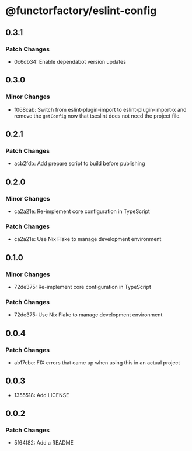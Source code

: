 # @functorfactory/eslint-config

## 0.3.1

### Patch Changes

- 0c6db34: Enable dependabot version updates

## 0.3.0

### Minor Changes

- f068cab: Switch from eslint-plugin-import to eslint-plugin-import-x and
  remove the `getConfig` now that tseslint does not need the project
  file.

## 0.2.1

### Patch Changes

- acb2fdb: Add prepare script to build before publishing

## 0.2.0

### Minor Changes

- ca2a21e: Re-implement core configuration in TypeScript

### Patch Changes

- ca2a21e: Use Nix Flake to manage development environment

## 0.1.0

### Minor Changes

- 72de375: Re-implement core configuration in TypeScript

### Patch Changes

- 72de375: Use Nix Flake to manage development environment

## 0.0.4

### Patch Changes

- ab17ebc: FIX errors that came up when using this in an actual project

## 0.0.3

- 1355518: Add LICENSE

## 0.0.2

### Patch Changes

- 5f64f82: Add a README
